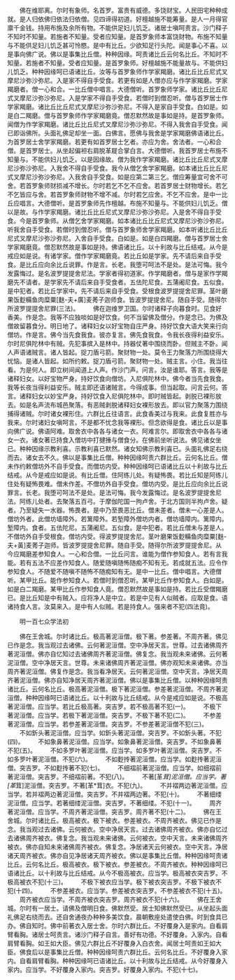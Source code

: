 <!-- { "loadSidebar": true } -->
　　佛在维耶离。尔时有象师。名首罗。富贵有威德。多饶财宝。人民田宅种种成就。是人归依佛归依法归依僧。见四谛得初道。好檀越施不能筹量。是人一月得官廪千金钱。持用布施及余所有物。不能供足妇儿饥乏。诸居士嗔呵责言。沙门释子不知时不知量。若施者不知量。受者应知量。是首罗象师本富饶财物。布施不知量与不能供足妇儿饥乏甚可怜愍。是中有比丘。少欲知足行头陀。闻是事心不喜。以是事向佛广说。佛以是事集比丘僧。种种因缘。呵责诸比丘云何名比丘。不知时不知量。若施者不知量。受者应知量。是首罗象师。好檀越施不能量故与。不能供妇儿饥乏。种种因缘呵已语诸比丘。汝等与首罗象师作学家羯磨。诸比丘比丘尼式叉摩尼沙弥沙弥尼。入是家不得自手受食。若更有如是人僧亦应与作学家羯磨。学家羯磨者。僧一心和合。一比丘僧中唱言。大德僧听。首罗象师学家。诸比丘比丘尼式叉摩尼沙弥沙弥尼。入是学家不得自手受食。若僧时到僧忍听。僧与首罗居士作学家羯磨。诸比丘比丘尼式叉摩尼沙弥沙弥尼。不得入是家自手受食。白如是。如是白二羯磨。僧与首罗象师作学家羯磨竟。僧忍默然故是事如是持。是首罗象师。闻僧为作学家羯磨。诸比丘比丘尼式叉摩尼沙弥沙弥尼。不得入我舍自手受食。闻已即诣佛所。头面礼佛足却坐一面。白佛言。愿佛与我舍是学家羯磨佛语诸比丘。为首罗居士舍学家羯磨。若更有如首罗居士乞者。亦应为舍。舍法者。一心和合僧。是首罗居士。从坐起偏袒右肩脱革屣合掌白言。大德僧听。我首罗居士布施不知量与。不能供妇儿饥乏。以是因缘故。僧为我作学家羯磨。诸比丘比丘尼式叉摩尼沙弥沙弥尼。入我舍不得自手受食。我今从僧乞舍学家羯磨。如本诸比丘比丘尼式叉摩尼沙弥沙弥尼。入我舍自手受食。如是应第二第三乞。僧应筹量宜可舍不可舍。若首罗象师财损减不增长。尔时若乞不乞不应舍。若首罗居士财物增长。若乞不乞皆应与舍。若首罗象师财物不增不减。尔时若乞应舍。不乞不应舍。是中一比丘应唱言。大德僧听。是首罗象师先作檀越。布施不知量与。不能供妇儿饥乏。僧以是故。与作学家羯磨。诸比丘比丘尼式叉摩尼沙弥沙弥尼。入是舍不得自手受食。今是首罗象师。从僧乞舍学家羯磨。如本诸比丘比丘尼式叉摩尼沙弥沙弥尼。听我舍自手受食。若僧时到僧忍听。僧与首罗象师舍学家羯磨。如本听诸比丘比丘尼式叉摩尼沙弥沙弥尼。入舍自手受食。白如是。如是白四羯磨。僧与首罗居士舍学家羯磨竟。僧忍默然故是事如是持。佛语诸比丘。以十利故与比丘结戒。从今是戒应如是说。有诸学家。僧作学家羯磨竟。若比丘如是学家。先不请后来自手受食。是比丘应向余比丘说罪。作是言。长老。我堕可呵法不是处。是法可悔。我今发露悔过。是名波罗提提舍尼法。学家者得初道家。作学羯磨者。僧与是家作学羯磨先不请者。是学家先不请后来自手受食者。五佉陀尼食。五蒲阇尼食。五似食。是中犯者。若比丘学家中。先不请后来自手受食。受根食波罗提提舍尼罪。茎叶磨果饭麨糒鱼肉糜粟[麩-夫+廣]麦莠子迦师食。皆波罗提提舍尼。随自手受。随得尔所波罗提提舍尼罪(三法)。
　　佛在迦维罗卫国。尔时诸释子向暮食时。见食好香美。作是念。我等不应独啖如是好饮食。何不当留佛及僧分。作是念已。为佛及僧故留暮食分。明日地了。诸释妇女以好宝物自庄严身。持好饮食大语大笑来行向僧坊。作是言。佛今当先食我食。彼亦复言。佛先食我食。令我长夜得利益安乐。尔时尼俱陀林中有贼。先犯事摈入是林中。持器仗著中围绕而卧。但贼主不卧。闻人声语诸贼言。诸人皆起。捉刀盾弓箭。聚财物一处。莫令王力聚落力所围绕得大忧恼。是诸人皆起。如所约敕。捉刀盾弓箭。聚财物一处。贼主言。小住。我当往看。为是何人。即立树间闻道上人声。作沙门声。问言。汝是谁耶。答言。我等是诸释妇女。以好宝物严身。持好饮食向僧坊。入尼俱陀林中。佛今者当先食我食。我等长夜当得利益安乐。贼主即还语诸贼言。今得成事。但当起取。问言云何。答言。诸释妇女以妙宝严身。持好饮食入尼俱陀林中。即时贼皆起。剥脱已裸形放去。如是名声流布城邑聚落。有恶贼剥脱诸释妇女裸形放去。即以官力聚落力围绕捕得诸贼。尔时诸女裸形住。六群比丘往语言。此食香美过与我来。此食复胜亦与我来。尔时诸妇女嗔呵言。不是都不忧念我等裸形。但念欲得是食。诸比丘以是事向佛广说。佛语阿难。取舍衣中各各与诸女一衣。阿难言尔。即取舍衣中各各与诸女一衣。诸女著已持食入僧坊中打揵捶与僧食分。在佛前坐听说法。佛见诸女坐已。种种因缘示教利喜。示教利喜已默然。诸女知佛示教利喜已。头面礼佛足右绕而去。诸女去不久。佛以是事集比丘僧。种种因缘呵责六群比丘。云何名比丘。僧未作约敕僧坊外不自手受食。而僧坊内受。种种因缘呵已语诸比丘以十利故与比丘结戒。从今是戒应如是说。有比丘僧。住阿练儿处。有疑怖畏。若比丘知是阿练儿住处有疑怖畏难。僧未作差。不僧坊外自手受食。僧坊内受。是比丘应向余比丘说罪言。长老。我堕可呵法不是处。是法可悔。我今发露悔过。是名波罗提提舍尼法。阿练儿处者。去聚落五百弓。于摩伽陀国一拘卢舍。于北方国则半拘卢舍。疑者。乃至疑失一水器。怖畏者。是中乃至畏恶比丘。僧未差者。僧未一心差是人。僧坊外者。此僧坊墙障外。若篱障外。若堑障外僧坊内者。僧坊墙障内。篱障内。堑障内。食者。五佉陀尼。五蒲阇尼。五似食。是中犯者。若比丘僧未与差是人。不僧坊外自手受根食。僧坊内受。得波罗提提舍尼。茎叶磨果饭麨糒鱼肉糜粟[麩-夫+黃]麦莠子迦师。皆波罗提提舍尼罪。随自手受。随得尔所波罗提提舍尼。从今应羯磨差参知食人。一心和合僧。一比丘问言。谁能为僧作参知食人。若有言我能。若有五法不应差作知食人。随爱随嗔随怖随痴不知有无。若成就五法。应令作参知食人。不随爱不随嗔不随怖不随痴知有无。是中一比丘。僧中唱言。大德僧听。某甲比丘。能作参知食人。若僧时到僧忍听。某甲比丘作参知食人。白如是。如是白二羯磨。某甲比丘作参知食人竟。僧忍默然故是事如是持。若比丘受僧羯磨已。是比丘知是中有贼入。应将净人是中立。若是中见有人似贼者。应取是食。语诸持食人言。汝莫来入。是中有人似贼。若是持食人。强来者不犯(四法竟)。

　　明一百七众学法初

　　佛在王舍城。尔时诸比丘。极高著泥洹僧。极下著。参差著。不周齐著。佛见已作是念。我当观过去诸佛。云何著泥洹僧。空中净居天言。世尊。过去诸佛周齐著泥洹僧。佛亦自忆知过去诸佛周齐著泥洹僧。佛复念。我当观未来诸佛。云何著泥洹僧。空中净居天言。世尊。未来诸佛周齐著泥洹僧。佛亦观知未来诸佛。亦当周齐著泥洹僧。佛复作是念。我当看净居天。云何著泥洹僧。空中天言。净居天周齐著泥洹僧。佛亦自知净居天周齐著泥洹僧。佛以是事集比丘僧。以种种因缘呵责诸比丘。云何名比丘。极高著泥洹僧。极下著泥洹僧。参差著泥洹僧。不周齐著泥洹僧。种种因缘呵已语诸比丘。以十利故与比丘结戒。从今是戒应如是说。不极高著泥洹僧。应当学。若比丘极高著。突吉罗。若不极高著不犯(一)。
　　不极下著泥洹僧。应当学。若极下著泥洹僧。突吉罗。不极下著不犯(二)。
　　不参差著泥洹僧。应当学。若参差著泥洹僧。突吉罗。不参差著泥洹僧不犯(三)。
　　不如釿头著泥洹僧。应当学。如釿头著泥洹僧。突吉罗。不如釿头著。不犯(四)。
　　不如象鼻著泥洹僧。应当学。如象鼻著泥洹僧。突吉罗。不如象鼻著不犯(五)。
　　不如多罗叶著泥洹僧。应当学。如多罗叶著泥洹僧。突吉罗。不如多罗叶著泥洹僧。不犯(六)。
　　不如麨抟著泥洹僧。应当学。如麨抟著泥洹僧。突吉罗。不如麨抟著不犯(七)。
　　不细褶前著泥洹僧。应当学。如细褶前著泥洹僧。突吉罗。不细褶前著。不犯(八)。
　　不著[革*茸]泥洹僧。应当学。著[革*茸]泥洹僧。突吉罗。不著[革*茸]衣。不犯(九)。
　　不并褶两边著泥洹僧。应当学。若并褶两边著泥洹僧。突吉罗。不并褶两边著。不犯(十)。
　　不著细缕泥洹僧。应当学。若著细缕泥洹僧。突吉罗。不著细缕。不犯(十一)。
　　周齐著泥洹僧。应当学。不周齐著泥洹僧。突吉罗。周齐著不犯(十二)。
　　佛在王舍城。尔时诸比丘。极高被衣。极下被衣。参差被衣。不周齐被衣。佛见已作是念。我当观过去诸佛。云何被衣。空中净居天言。过去诸佛周齐被衣。佛亦自忆过去诸佛周齐被衣。佛复念。我当观未来诸佛。云何被衣。空中天言。未来诸佛周齐被衣。佛亦自知未来诸佛周齐被衣。佛复念。净居诸天云何被衣。空中天言。净居诸天周齐被衣。佛亦自见净居诸天周齐被衣。佛以是事集比丘僧。种种因缘呵责诸比丘。云何名比丘。极高被衣。极下被衣。参差被衣。不周齐被衣。种种因缘呵已语诸比丘。以十利故与比丘结戒。从今不极高被衣。应当学。极高被衣突吉罗。不极高被衣不犯(十三)。
　　不极下被衣应当学。极下被衣突吉罗。不极下被衣不犯(十四)。
　　不参差被衣。应当学。参差被衣突吉罗。不参差被衣不犯(十五)。
　　周齐被衣应当学。不周齐被衣突吉罗。周齐被衣不犯(十六)。
　　佛在王舍城。尔时有一居士。请佛及僧明日食。佛默然受。居士知佛默然受已。从坐起头面礼佛足右绕而去。还自舍通夜办种种多美饮食。晨朝敷座处遣使白佛。时到食具已办。佛自知时。佛中前著衣入居士舍。尔时六群比丘。不好覆身入是家内。自看肩臂看胸。诸居士呵责言。诸沙门释子自言。善好有功德。不好覆身。入家内。自看肩臂看胸。如王如大臣。佛见六群比丘不好覆身入白衣舍。闻居士呵责如王如大臣。佛食后以是事集比丘僧。种种因缘呵责六群比丘。云何名比丘。不好覆身入家内。自看肩臂看胸。种种因缘呵已语诸比丘。以十利故与比丘结戒。从今好覆身入家内。应当学。不好覆身入家内。突吉罗。好覆身入家内。不犯(十七)。
